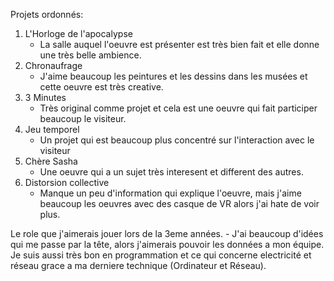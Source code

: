 Projets ordonnés: 
1. L'Horloge de l'apocalypse
     - La salle auquel l'oeuvre est présenter est très bien fait et elle donne une très belle ambience.
2. Chronaufrage
     - J'aime beaucoup les peintures et les dessins dans les musées et cette oeuvre est très creative.
3. 3 Minutes
     - Très original comme projet et cela est une oeuvre qui fait participer beaucoup le visiteur.
4. Jeu temporel
     - Un projet qui est beaucoup plus concentré sur l'interaction avec le visiteur 
5. Chère Sasha
     - Une oeuvre qui a un sujet très interesent et different des autres.
6. Distorsion collective
     - Manque un peu d'information qui explique l'oeuvre, mais j'aime beaucoup les oeuvres avec des casque de VR alors j'ai hate de voir plus. 

Le role que j'aimerais jouer lors de la 3eme années.
     - J'ai beaucoup d'idées qui me passe par la tête, alors j'aimerais pouvoir les données a mon équipe. Je suis aussi très bon en programmation et ce qui concerne electricité et       réseau grace a ma derniere technique (Ordinateur et Réseau).
